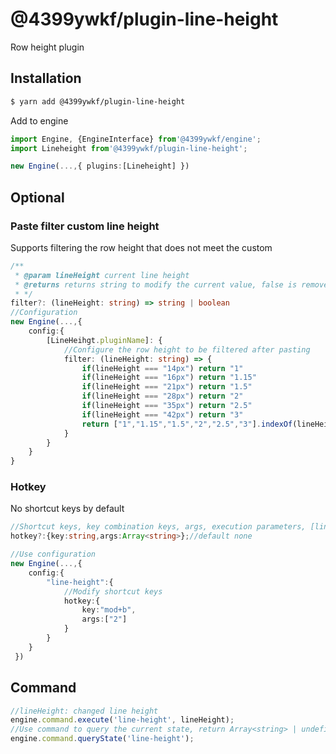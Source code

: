 # @4399ywkf/plugin-line-height

Row height plugin

## Installation

```bash
$ yarn add @4399ywkf/plugin-line-height
```

Add to engine

```ts
import Engine, {EngineInterface} from'@4399ywkf/engine';
import Lineheight from'@4399ywkf/plugin-line-height';

new Engine(...,{ plugins:[Lineheight] })
```

## Optional

### Paste filter custom line height

Supports filtering the row height that does not meet the custom

```ts
/**
 * @param lineHeight current line height
 * @returns returns string to modify the current value, false is removed, true is retained
 * */
filter?: (lineHeight: string) => string | boolean
//Configuration
new Engine(...,{
    config:{
        [LineHeihgt.pluginName]: {
            //Configure the row height to be filtered after pasting
            filter: (lineHeight: string) => {
                if(lineHeight === "14px") return "1"
                if(lineHeight === "16px") return "1.15"
                if(lineHeight === "21px") return "1.5"
                if(lineHeight === "28px") return "2"
                if(lineHeight === "35px") return "2.5"
                if(lineHeight === "42px") return "3"
                return ["1","1.15","1.5","2","2.5","3"].indexOf(lineHeight)> -1
            }
        }
    }
}
```

### Hotkey

No shortcut keys by default

```ts
//Shortcut keys, key combination keys, args, execution parameters, [lineHeight], lineHeight are optional, delete the line height at the current cursor position without passing a value
hotkey?:{key:string,args:Array<string>};//default none

//Use configuration
new Engine(...,{
    config:{
        "line-height":{
            //Modify shortcut keys
            hotkey:{
                key:"mod+b",
                args:["2"]
            }
        }
    }
 })
```

## Command

```ts
//lineHeight: changed line height
engine.command.execute('line-height', lineHeight);
//Use command to query the current state, return Array<string> | undefined, the set of high values ​​at the current cursor position
engine.command.queryState('line-height');
```
